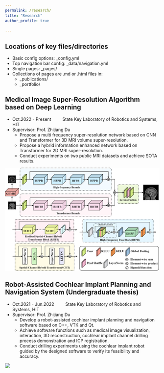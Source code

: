 ```yaml
---
permalink: /research/
title: "Research"
author_profile: true

---
```


## Locations of key files/directories

* Basic config options: _config.yml
* Top navigation bar config: _data/navigation.yml
* Single pages: _pages/
* Collections of pages are .md or .html files in:
  * _publications/
  * _portfolio/
 

## Medical Image Super-Resolution Algorithm based on Deep Learning
- Oct.2022 - Present &ensp; &ensp; &ensp; State Key Laboratory of Robotics and Systems, HIT
- Supervisor: Prof. Zhijiang Du
  * Propose a multi frequency super-resolution network based on CNN and Transformer for 3D MRI volume super-resolution.
  * Propose a hybrid information enhanced network based on Transformer for 2D MRI super-resolution.
  * Conduct experiments on two public MRI datasets and achieve SOTA results.
<img src='/images/SR_2D.png'>


## Robot-Assisted Cochlear Implant Planning and Navigation System (Undergraduate thesis)
- Oct.2021 - Jun.2022 &ensp; &ensp; &ensp; State Key Laboratory of Robotics and Systems, HIT
- Supervisor: Prof. Zhijiang Du
  * Develop a robot-assisted cochlear implant planning and navigation software based on C++, VTK and Qt.
  * Achieve software functions such as medical image visualization, interaction, 3D reconstruction, cochlear implant channel drilling process demonstration and ICP registration.
  * Conduct drilling experiments using the cochlear implant robot guided by the designed software to verify its feasibility and accuracy.
<img src='/images/500x300.png'>
